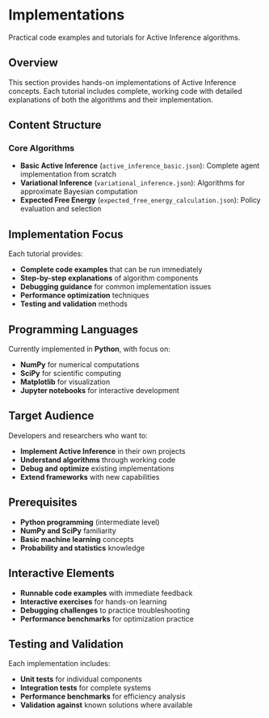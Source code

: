 # Implementations

Practical code examples and tutorials for Active Inference algorithms.

## Overview

This section provides hands-on implementations of Active Inference concepts. Each tutorial includes complete, working code with detailed explanations of both the algorithms and their implementation.

## Content Structure

### Core Algorithms
- **Basic Active Inference** (`active_inference_basic.json`): Complete agent implementation from scratch
- **Variational Inference** (`variational_inference.json`): Algorithms for approximate Bayesian computation
- **Expected Free Energy** (`expected_free_energy_calculation.json`): Policy evaluation and selection

## Implementation Focus

Each tutorial provides:
- **Complete code examples** that can be run immediately
- **Step-by-step explanations** of algorithm components
- **Debugging guidance** for common implementation issues
- **Performance optimization** techniques
- **Testing and validation** methods

## Programming Languages

Currently implemented in **Python**, with focus on:
- **NumPy** for numerical computations
- **SciPy** for scientific computing
- **Matplotlib** for visualization
- **Jupyter notebooks** for interactive development

## Target Audience

Developers and researchers who want to:
- **Implement Active Inference** in their own projects
- **Understand algorithms** through working code
- **Debug and optimize** existing implementations
- **Extend frameworks** with new capabilities

## Prerequisites

- **Python programming** (intermediate level)
- **NumPy and SciPy** familiarity
- **Basic machine learning** concepts
- **Probability and statistics** knowledge

## Interactive Elements

- **Runnable code examples** with immediate feedback
- **Interactive exercises** for hands-on learning
- **Debugging challenges** to practice troubleshooting
- **Performance benchmarks** for optimization practice

## Testing and Validation

Each implementation includes:
- **Unit tests** for individual components
- **Integration tests** for complete systems
- **Performance benchmarks** for efficiency analysis
- **Validation against** known solutions where available
